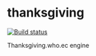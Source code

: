 # thanksgiving

[![Build status](https://img.shields.io/appveyor/ci/kasthack/thanksgiving.svg)](https://ci.appveyor.com/project/kasthack/thanksgiving)

Thanksgiving.who.ec engine
